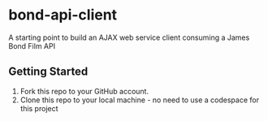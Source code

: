 # bond-api-client
A starting point to build an AJAX web service client consuming a James Bond Film API

## Getting Started
1. Fork this repo to your GitHub account.
2. Clone this repo to your local machine - no need to use a codespace for this project
